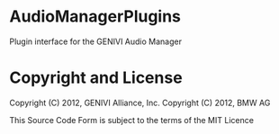 # AudioManagerPlugins
Plugin interface for the GENIVI Audio Manager

# Copyright and License
Copyright (C) 2012, GENIVI Alliance, Inc.
Copyright (C) 2012, BMW AG

This Source Code Form is subject to the terms of the MIT Licence
